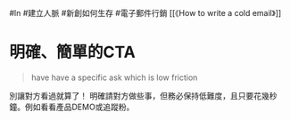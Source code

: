 #ln #建立人脈 #新創如何生存 #電子郵件行銷 
[[《How to write a cold email》]]

# 明確、簡單的CTA
>have have a specific ask which is low friction

別讓對方看過就算了！
明確請對方做些事，但務必保持低難度，且只要花幾秒鐘。例如看看產品DEMO或追蹤粉。